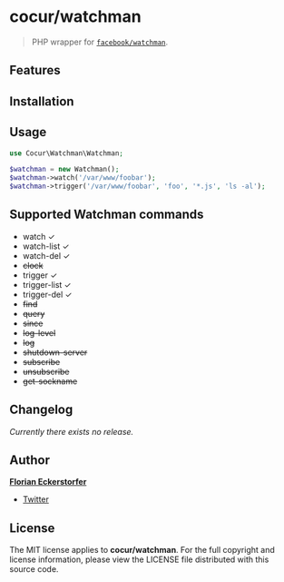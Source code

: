 cocur/watchman
==============

> PHP wrapper for [`facebook/watchman`](https://github.com/facebook/watchman).


Features
--------


Installation
------------


Usage
-----

```php
use Cocur\Watchman\Watchman;

$watchman = new Watchman();
$watchman->watch('/var/www/foobar');
$watchman->trigger('/var/www/foobar', 'foo', '*.js', 'ls -al');
```


Supported Watchman commands
---------------------------

- watch ✓
- watch-list ✓
- watch-del ✓
- ~~clock~~
- trigger ✓
- trigger-list ✓
- trigger-del ✓
- ~~find~~
- ~~query~~
- ~~since~~
- ~~log-level~~
- ~~log~~
- ~~shutdown-server~~
- ~~subscribe~~
- ~~unsubscribe~~
- ~~get-sockname~~


Changelog
---------

*Currently there exists no release.*


Author
------

[**Florian Eckerstorfer**](http://florian.ec)

- [Twitter](http://twitter.com/Florian_)


License
-------

The MIT license applies to **cocur/watchman**. For the full copyright and license information, please view the LICENSE file distributed with this source code.
